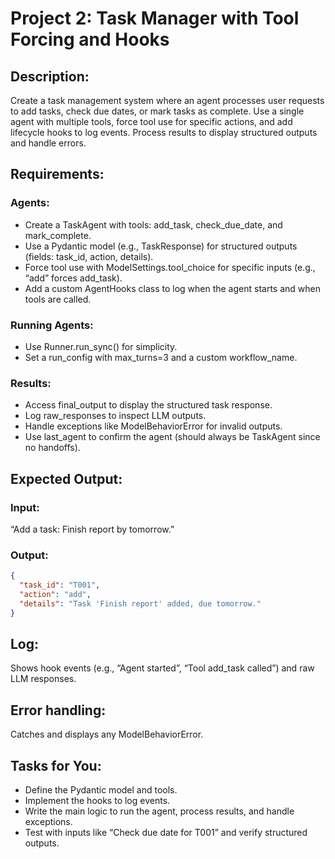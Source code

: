 # Project 2: Task Manager with Tool Forcing and Hooks

## Description:
Create a task management system where an agent processes user requests to add tasks, check due dates, or mark tasks as complete. Use a single agent with multiple tools, force tool use for specific actions, and add lifecycle hooks to log events. Process results to display structured outputs and handle errors.

## Requirements:

### Agents:
- Create a TaskAgent with tools: add_task, check_due_date, and mark_complete.
- Use a Pydantic model (e.g., TaskResponse) for structured outputs (fields: task_id, action, details).
- Force tool use with ModelSettings.tool_choice for specific inputs (e.g., “add” forces add_task).
- Add a custom AgentHooks class to log when the agent starts and when tools are called.

### Running Agents:
- Use Runner.run_sync() for simplicity.
- Set a run_config with max_turns=3 and a custom workflow_name.

### Results:
- Access final_output to display the structured task response.
- Log raw_responses to inspect LLM outputs.
- Handle exceptions like ModelBehaviorError for invalid outputs.
- Use last_agent to confirm the agent (should always be TaskAgent since no handoffs).

## Expected Output:

### Input: 
“Add a task: Finish report by tomorrow.”

### Output:
```json
{
  "task_id": "T001",
  "action": "add",
  "details": "Task 'Finish report' added, due tomorrow."
}
```

## Log:
Shows hook events (e.g., “Agent started”, “Tool add_task called”) and raw LLM responses.

## Error handling:
Catches and displays any ModelBehaviorError.

## Tasks for You:
- Define the Pydantic model and tools.
- Implement the hooks to log events.
- Write the main logic to run the agent, process results, and handle exceptions.
- Test with inputs like “Check due date for T001” and verify structured outputs.
